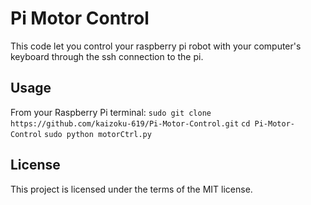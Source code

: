 # Pi Motor Control
This code let you control your raspberry pi robot with your computer's keyboard through the ssh connection to the pi.
## Usage
From your Raspberry Pi terminal:
`sudo git clone https://github.com/kaizoku-619/Pi-Motor-Control.git`
`cd Pi-Motor-Control`
`sudo python motorCtrl.py`
## License
This project is licensed under the terms of the MIT license.
